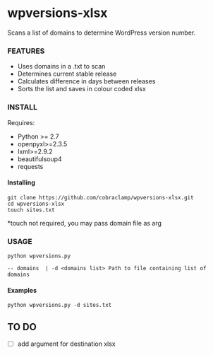 # wpversions-xlsx
Scans a list of domains to determine WordPress version number.

### FEATURES
- Uses domains in a .txt to scan
- Determines current stable release
- Calculates difference in days between releases
- Sorts the list and saves in colour coded xlsx

### INSTALL

Requires:
- Python >= 2.7
- openpyxl>=2.3.5
- lxml>=2.9.2
- beautifulsoup4
- requests

#### Installing
    git clone https://github.com/cobraclamp/wpversions-xlsx.git
    cd wpversions-xlsx
    touch sites.txt

*touch not required, you may pass domain file as arg

### USAGE

`python wpversions.py`

    -- domains  | -d <domains list> Path to file containing list of domains

#### Examples

`python wpversions.py -d sites.txt`

## TO DO

-[ ] add argument for destination xlsx
